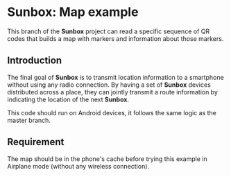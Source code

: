 
Sunbox: Map example
===========================

This branch of the **Sunbox** project can read a specific sequence of QR codes that builds
a map with markers and information about those markers.

Introduction
------------

The final goal of **Sunbox** is to transmit location information to a smartphone without using
any radio connection. By having a set of **Sunbox** devices distributed across a place, they can
jointly transmit a route information by indicating the location of the next **Sunbox**.

This code should run on Android devices, it follows the same logic as the master branch.

Requirement
------------

The map should be in the phone's cache before trying this example in Airplane mode (without
any wireless connection).